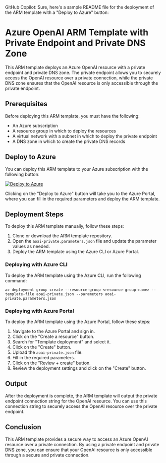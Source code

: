 GitHub Copilot: Sure, here's a sample README file for the deployment of the ARM template with a "Deploy to Azure" button:

# Azure OpenAI ARM Template with Private Endpoint and Private DNS Zone

This ARM template deploys an Azure OpenAI resource with a private endpoint and private DNS zone. The private endpoint allows you to securely access the OpenAI resource over a private connection, while the private DNS zone ensures that the OpenAI resource is only accessible through the private endpoint.

## Prerequisites

Before deploying this ARM template, you must have the following:

- An Azure subscription
- A resource group in which to deploy the resources
- A virtual network with a subnet in which to deploy the private endpoint
- A DNS zone in which to create the private DNS records

## Deploy to Azure

You can deploy this ARM template to your Azure subscription with the following button:

[![Deploy to Azure](https://aka.ms/deploytoazurebutton)](https://portal.azure.com/#create/Microsoft.Template/uri/https%3A%2F%2Fraw.githubusercontent.com%2Fmarkhoiland%2Faoai-private-networking%2Fv1-updates%2Faoai-private.json)

Clicking on the "Deploy to Azure" button will take you to the Azure Portal, where you can fill in the required parameters and deploy the ARM template.

## Deployment Steps

To deploy this ARM template manually, follow these steps:

1. Clone or download the ARM template repository.
2. Open the `aoai-private.parameters.json` file and update the parameter values as needed.
3. Deploy the ARM template using the Azure CLI or Azure Portal.

### Deploying with Azure CLI

To deploy the ARM template using the Azure CLI, run the following command:

```
az deployment group create --resource-group <resource-group-name> --template-file aoai-private.json --parameters aoai-private.parameters.json
```

### Deploying with Azure Portal

To deploy the ARM template using the Azure Portal, follow these steps:

1. Navigate to the Azure Portal and sign in.
2. Click on the "Create a resource" button.
3. Search for "Template deployment" and select it.
4. Click on the "Create" button.
5. Upload the `aoai-private.json` file.
6. Fill in the required parameters.
7. Click on the "Review + create" button.
8. Review the deployment settings and click on the "Create" button.

## Output

After the deployment is complete, the ARM template will output the private endpoint connection string for the OpenAI resource. You can use this connection string to securely access the OpenAI resource over the private endpoint.

## Conclusion

This ARM template provides a secure way to access an Azure OpenAI resource over a private connection. By using a private endpoint and private DNS zone, you can ensure that your OpenAI resource is only accessible through a secure and private connection.